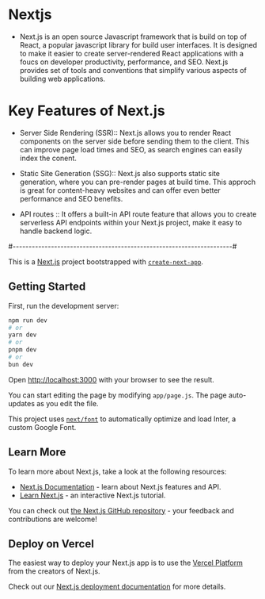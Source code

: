 # Nextjs
- Next.js is an open source Javascript framework that is build on top of React, a popular javascript library for build user interfaces. It is designed to make it easier to create server-rendered React applications with a foucs on developer productivity, performance, and SEO. Next.js provides set of tools and conventions that simplify various aspects of building web applications.

# Key Features of Next.js
- Server Side Rendering (SSR):: Next.js allows you to render React components on the server side before sending them to the client. This can improve page load times and SEO, as search engines can easily index the conent.

- Static Site Generation (SSG):: Next.js also supports static site generation, where you can pre-render pages at build time. This approch is great for content-heavy websites and can offer even better performance and SEO benefits.

- API routes :: It offers a built-in API route feature that allows you to create serverless API endpoints within your Next.js project, make it easy to handle backend logic.

 
#---------------------------------------------------------------------#


This is a [Next.js](https://nextjs.org/) project bootstrapped with [`create-next-app`](https://github.com/vercel/next.js/tree/canary/packages/create-next-app).

## Getting Started

First, run the development server:

```bash
npm run dev
# or
yarn dev
# or
pnpm dev
# or
bun dev
```

Open [http://localhost:3000](http://localhost:3000) with your browser to see the result.

You can start editing the page by modifying `app/page.js`. The page auto-updates as you edit the file.

This project uses [`next/font`](https://nextjs.org/docs/basic-features/font-optimization) to automatically optimize and load Inter, a custom Google Font.

## Learn More

To learn more about Next.js, take a look at the following resources:

- [Next.js Documentation](https://nextjs.org/docs) - learn about Next.js features and API.
- [Learn Next.js](https://nextjs.org/learn) - an interactive Next.js tutorial.

You can check out [the Next.js GitHub repository](https://github.com/vercel/next.js/) - your feedback and contributions are welcome!

## Deploy on Vercel

The easiest way to deploy your Next.js app is to use the [Vercel Platform](https://vercel.com/new?utm_medium=default-template&filter=next.js&utm_source=create-next-app&utm_campaign=create-next-app-readme) from the creators of Next.js.

Check out our [Next.js deployment documentation](https://nextjs.org/docs/deployment) for more details.
